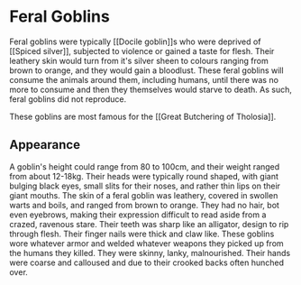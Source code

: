 # Feral Goblins

Feral goblins were typically [[Docile goblin]]s who were deprived of [[Spiced silver]], subjected to violence or gained a taste for flesh. Their leathery skin would turn from it's silver sheen to colours ranging from brown to orange, and they would gain a bloodlust. These feral goblins will consume the animals around them, including humans, until there was no more to consume and then they themselves would starve to death. As such, feral goblins did not reproduce.  

These goblins are most famous for the [[Great Butchering of Tholosia]]. 

## Appearance 

A goblin's height could  range from 80 to 100cm, and their weight ranged from about 12-18kg. Their heads were typically round shaped, with giant bulging black eyes, small slits for their noses, and rather thin lips on their giant mouths. The skin of a feral goblin was leathery, covered in swollen warts and boils, and ranged from brown to orange. They had no hair, bot even eyebrows, making their expression difficult to read aside from a crazed, ravenous stare. Their teeth was sharp like an alligator, design to rip through flesh. Their finger nails were thick and claw like. These goblins wore whatever armor and welded whatever weapons they picked up from the humans they killed. They were skinny, lanky, malnourished. Their hands were coarse and calloused and due to their crooked backs often hunched over. 